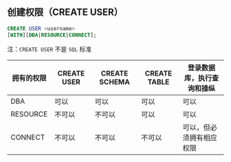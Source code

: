 ## 创建权限（CREATE USER）

```sql
CREATE USER <username>
[WITH][DBA|RESOURCE|CONNECT];
```

注：`CREATE USER` 不是 `SQL` 标准

| 拥有的权限 | CREATE USER | CREATE SCHEMA | CREATE  TABLE | 登录数据库，执行查询和操纵 |
| ---------- | ----------- | ------------- | ------------- | -------------------------- |
| DBA        | 可以        | 可以          | 可以          | 可以                       |
| RESOURCE   | 不可以      | 不可以        | 可以          | 可以                       |
| CONNECT    | 不可以      | 不可以        | 不可以        | 可以，但必须拥有相应权限   |

